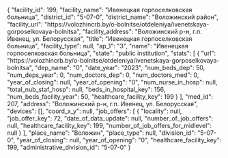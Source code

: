 {
    "facility_id": 199,
    "facility_name": "Ивенецкая горпоселковская больница",
    "district_id": "5-07-0",
    "district_name": "Воложинский район",
    "facility_url": "https:\/\/volozhincrb.by\/o-bolnitse\/otdeleniya\/ivenetskaya-gorposelkovaya-bolnitsa",
    "facility_address": "Воложинский р-н, г.п. Ивенец, ул. Белорусская",
    "title": "Ивенецкая горпоселковская больница",
    "facility_type": null,
    "ap_1": "3",
    "name": "Ивенецкая горпоселковская больница",
    "state": "public institution",
    "stats": [
        {
            "url": "https:\/\/volozhincrb.by\/o-bolnitse\/otdeleniya\/ivenetskaya-gorposelkovaya-bolnitsa",
            "dep_name": "0",
            "date_year": "2023",
            "num_beds_dep": 50,
            "num_deps_year": 0,
            "num_doctors_dep": 0,
            "num_doctors_med": 0,
            "year_of_closing": null,
            "year_of_opening": "0",
            "num_nurse_in_hosp": null,
            "total_nub_staf_hosp": null,
            "beds_in_hospital_key": 156,
            "num_beds_facility_year": 50,
            "healthcare_facility_key": 199
        }
    ],
    "med_id": 207,
    "address": "Воложинский р-н, г.п. Ивенец, ул. Белорусская",
    "devices": [],
    "coord_x_y": null,
    "job_offers": [
        {
            "locality": null,
            "job_offer_key": 72,
            "date_of_data_update": null,
            "number_of_job_offers": null,
            "healthcare_facility_key": 199,
            "number_of_job_offers_for_midlevel": null
        }
    ],
    "place_name": "Воложин",
    "place_type": null,
    "division_id": "5-07-0",
    "year_of_closing": null,
    "year_of_opening": "0",
    "healthcare_facility_key": 199,
    "administrative_division_id": "5-07-0"
}